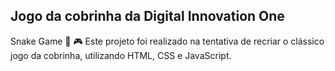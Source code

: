 ## Jogo da cobrinha da Digital Innovation One

Snake Game 🐍 🎮
Este projeto foi realizado na tentativa de recriar o clássico jogo da cobrinha, utilizando HTML, CSS e JavaScript.
